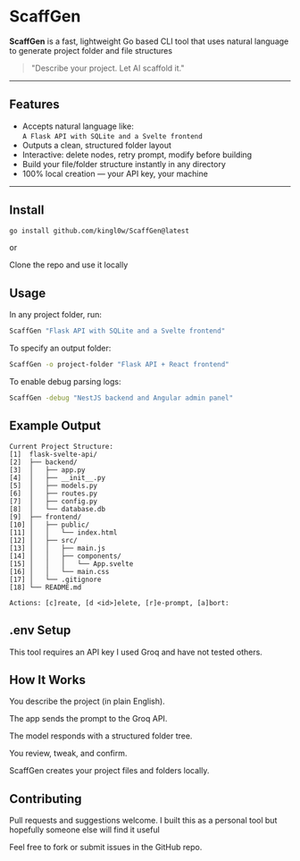 # ScaffGen

**ScaffGen** is a fast, lightweight Go based CLI tool that uses natural language to generate project folder and file structures 

> "Describe your project. Let AI scaffold it."

---

## Features

- Accepts natural language like:  
  `A Flask API with SQLite and a Svelte frontend`
- Outputs a clean, structured folder layout
- Interactive: delete nodes, retry prompt, modify before building
- Build your file/folder structure instantly in any directory
- 100% local creation — your API key, your machine

---

## Install

```bash
go install github.com/kingl0w/ScaffGen@latest
```

or

Clone the repo and use it locally 

## Usage

In any project folder, run:

```bash
ScaffGen "Flask API with SQLite and a Svelte frontend"
```

To specify an output folder:

```bash
ScaffGen -o project-folder "Flask API + React frontend"
```

To enable debug parsing logs:

```bash
ScaffGen -debug "NestJS backend and Angular admin panel"
```

## Example Output


```plaintext
Current Project Structure:
[1]  flask-svelte-api/
[2]  ├── backend/
[3]  │   ├── app.py
[4]  │   ├── __init__.py
[5]  │   ├── models.py
[6]  │   ├── routes.py
[7]  │   ├── config.py
[8]  │   └── database.db
[9]  ├── frontend/
[10] │   ├── public/
[11] │   │   └── index.html
[12] │   ├── src/
[13] │   │   ├── main.js
[14] │   │   ├── components/
[15] │   │   │   └── App.svelte
[16] │   │   └── main.css
[17] │   └── .gitignore
[18] └── README.md

Actions: [c]reate, [d <id>]elete, [r]e-prompt, [a]bort: 
```

## .env Setup

This tool requires an API key I used Groq and have not tested others.

## How It Works

You describe the project (in plain English).

The app sends the prompt to the Groq API.

The model responds with a structured folder tree.

You review, tweak, and confirm.

ScaffGen creates your project files and folders locally.

## Contributing

Pull requests and suggestions welcome. I built this as a personal tool but hopefully someone else will find it useful

Feel free to fork or submit issues in the GitHub repo.

